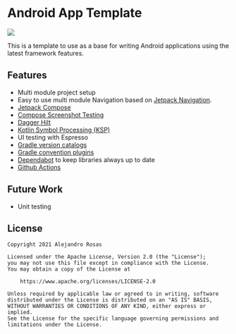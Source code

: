 # Android App Template

[![](https://github.com/alejandrorosas/android-app-template/actions/workflows/android-ci.yml/badge.svg)](https://github.com/alejandrorosas/android-app-template/actions/workflows/android-ci.yml)

This is a template to use as a base for writing Android applications using the latest framework features.

## Features

 - Multi module project setup
 - Easy to use multi module Navigation based on [Jetpack Navigation](https://developer.android.com/guide/navigation).
 - [Jetpack Compose](https://developer.android.com/jetpack/compose)
 - [Compose Screenshot Testing](https://developer.android.com/studio/preview/compose-screenshot-testing)
 - [Dagger Hilt](https://dagger.dev/hilt/)
 - [Kotlin Symbol Processing (KSP)](https://kotlinlang.org/docs/ksp-overview.html)
 - UI testing with Espresso
 - [Gradle version catalogs](https://docs.gradle.org/current/userguide/platforms.html)
 - [Gradle convention plugins](https://docs.gradle.org/current/samples/sample_convention_plugins.html)
 - [Dependabot](https://dependabot.com/) to keep libraries always up to date
 - [Github Actions](https://github.com/features/actions)

## Future Work

 - Unit testing

## License

```
Copyright 2021 Alejandro Rosas

Licensed under the Apache License, Version 2.0 (the "License");
you may not use this file except in compliance with the License.
You may obtain a copy of the License at

    https://www.apache.org/licenses/LICENSE-2.0

Unless required by applicable law or agreed to in writing, software
distributed under the License is distributed on an "AS IS" BASIS,
WITHOUT WARRANTIES OR CONDITIONS OF ANY KIND, either express or implied.
See the License for the specific language governing permissions and
limitations under the License.
```
